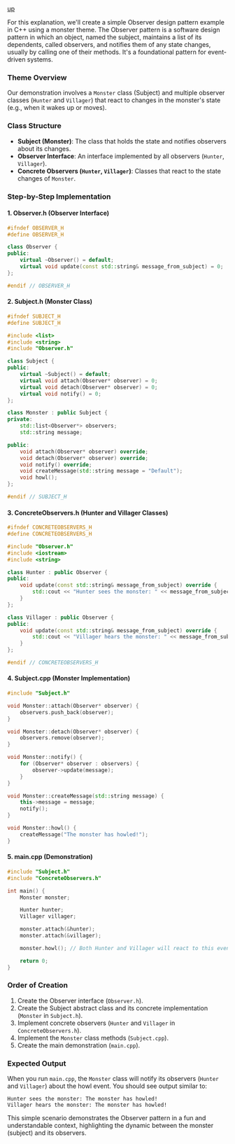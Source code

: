 [up](../README.md)

For this explanation, we'll create a simple Observer design pattern example in C++ using a monster theme. The Observer pattern is a software design pattern in which an object, named the subject, maintains a list of its dependents, called observers, and notifies them of any state changes, usually by calling one of their methods. It's a foundational pattern for event-driven systems.

### Theme Overview

Our demonstration involves a `Monster` class (Subject) and multiple observer classes (`Hunter` and `Villager`) that react to changes in the monster's state (e.g., when it wakes up or moves).

### Class Structure

- **Subject (Monster)**: The class that holds the state and notifies observers about its changes.
- **Observer Interface**: An interface implemented by all observers (`Hunter`, `Villager`).
- **Concrete Observers (`Hunter`, `Villager`)**: Classes that react to the state changes of `Monster`.

### Step-by-Step Implementation

#### 1. Observer.h (Observer Interface)

```cpp
#ifndef OBSERVER_H
#define OBSERVER_H

class Observer {
public:
    virtual ~Observer() = default;
    virtual void update(const std::string& message_from_subject) = 0;
};

#endif // OBSERVER_H
```

#### 2. Subject.h (Monster Class)

```cpp
#ifndef SUBJECT_H
#define SUBJECT_H

#include <list>
#include <string>
#include "Observer.h"

class Subject {
public:
    virtual ~Subject() = default;
    virtual void attach(Observer* observer) = 0;
    virtual void detach(Observer* observer) = 0;
    virtual void notify() = 0;
};

class Monster : public Subject {
private:
    std::list<Observer*> observers;
    std::string message;

public:
    void attach(Observer* observer) override;
    void detach(Observer* observer) override;
    void notify() override;
    void createMessage(std::string message = "Default");
    void howl();
};

#endif // SUBJECT_H
```

#### 3. ConcreteObservers.h (Hunter and Villager Classes)

```cpp
#ifndef CONCRETEOBSERVERS_H
#define CONCRETEOBSERVERS_H

#include "Observer.h"
#include <iostream>
#include <string>

class Hunter : public Observer {
public:
    void update(const std::string& message_from_subject) override {
        std::cout << "Hunter sees the monster: " << message_from_subject << std::endl;
    }
};

class Villager : public Observer {
public:
    void update(const std::string& message_from_subject) override {
        std::cout << "Villager hears the monster: " << message_from_subject << std::endl;
    }
};

#endif // CONCRETEOBSERVERS_H
```

#### 4. Subject.cpp (Monster Implementation)

```cpp
#include "Subject.h"

void Monster::attach(Observer* observer) {
    observers.push_back(observer);
}

void Monster::detach(Observer* observer) {
    observers.remove(observer);
}

void Monster::notify() {
    for (Observer* observer : observers) {
        observer->update(message);
    }
}

void Monster::createMessage(std::string message) {
    this->message = message;
    notify();
}

void Monster::howl() {
    createMessage("The monster has howled!");
}
```

#### 5. main.cpp (Demonstration)

```cpp
#include "Subject.h"
#include "ConcreteObservers.h"

int main() {
    Monster monster;

    Hunter hunter;
    Villager villager;

    monster.attach(&hunter);
    monster.attach(&villager);

    monster.howl(); // Both Hunter and Villager will react to this event.

    return 0;
}
```

### Order of Creation

1. Create the Observer interface (`Observer.h`).
2. Create the Subject abstract class and its concrete implementation (`Monster` in `Subject.h`).
3. Implement concrete observers (`Hunter` and `Villager` in `ConcreteObservers.h`).
4. Implement the `Monster` class methods (`Subject.cpp`).
5. Create the main demonstration (`main.cpp`).

### Expected Output

When you run `main.cpp`, the `Monster` class will notify its observers (`Hunter` and `Villager`) about the howl event. You should see output similar to:

```
Hunter sees the monster: The monster has howled!
Villager hears the monster: The monster has howled!
```

This simple scenario demonstrates the Observer pattern in a fun and understandable context, highlighting the dynamic between the monster (subject) and its observers.

